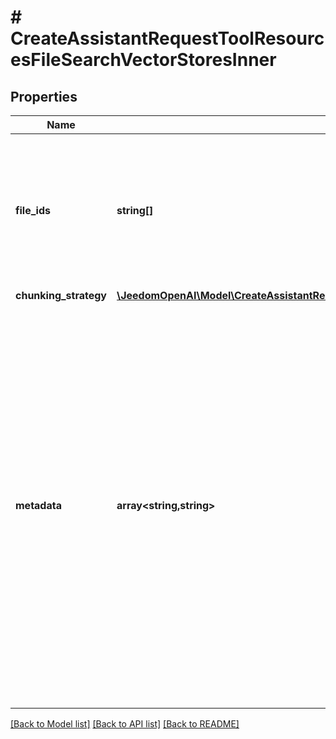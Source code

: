 # # CreateAssistantRequestToolResourcesFileSearchVectorStoresInner

## Properties

Name | Type | Description | Notes
------------ | ------------- | ------------- | -------------
**file_ids** | **string[]** | A list of [file](/docs/api-reference/files) IDs to add to the vector store. There can be a maximum of 10000 files in a vector store. | [optional]
**chunking_strategy** | [**\JeedomOpenAI\Model\CreateAssistantRequestToolResourcesFileSearchVectorStoresInnerChunkingStrategy**](CreateAssistantRequestToolResourcesFileSearchVectorStoresInnerChunkingStrategy.md) |  | [optional]
**metadata** | **array<string,string>** | Set of 16 key-value pairs that can be attached to an object. This can be useful for storing additional information about the object in a structured format, and querying for objects via API or the dashboard.   Keys are strings with a maximum length of 64 characters. Values are strings with a maximum length of 512 characters. | [optional]

[[Back to Model list]](../../README.md#models) [[Back to API list]](../../README.md#endpoints) [[Back to README]](../../README.md)
